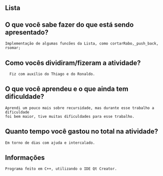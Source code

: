 ## Lista
## O que você sabe fazer do que está sendo apresentado?   
	Implementação de algumas funcões da Lista, como cortarRabo,_push_back, rsomar;

## Como vocês dividiram/fizeram a atividade?   
	  Fiz com auxílio do Thiago e do Ronaldo. 
  
## O que você aprendeu e o que ainda tem dificuldade?  
	Aprendi um pouco mais sobre recursidade, mas durante esse trabalho a dificuldade 
  	foi bem maior, tive muitas dificuldades para esse trabalho.
  
## Quanto tempo você gastou no total na atividade?
	Em torno de dias com ajuda e intercalado.

## Informações
	Programa feito em C++, utilizando o IDE Qt Creator.

